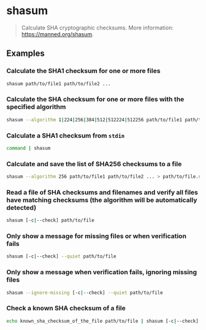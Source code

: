 # shasum

> Calculate SHA cryptographic checksums. More information: <https://manned.org/shasum>.

## Examples

### Calculate the SHA1 checksum for one or more files

```bash
shasum path/to/file1 path/to/file2 ...
```

### Calculate the SHA checksum for one or more files with the specified algorithm

```bash
shasum --algorithm 1|224|256|384|512|512224|512256 path/to/file1 path/to/file2 ...
```

### Calculate a SHA1 checksum from `stdin`

```bash
command | shasum
```

### Calculate and save the list of SHA256 checksums to a file

```bash
shasum --algorithm 256 path/to/file1 path/to/file2 ... > path/to/file.sha256
```

### Read a file of SHA checksums and filenames and verify all files have matching checksums (the algorithm will be automatically detected)

```bash
shasum [-c|--check] path/to/file
```

### Only show a message for missing files or when verification fails

```bash
shasum [-c|--check] --quiet path/to/file
```

### Only show a message when verification fails, ignoring missing files

```bash
shasum --ignore-missing [-c|--check] --quiet path/to/file
```

### Check a known SHA checksum of a file

```bash
echo known_sha_checksum_of_the_file path/to/file | shasum [-c|--check]
```
